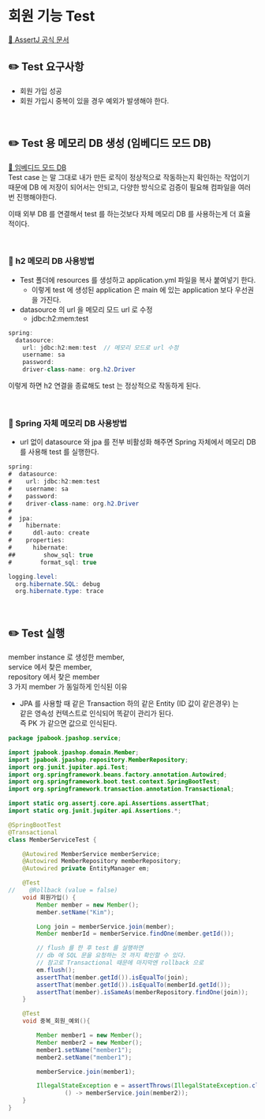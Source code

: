 # 회원 기능 Test

[🔗 AssertJ 공식 문서](https://assertj.github.io/doc/#overview-what-is-assertj)
## ✏️ Test 요구사항

- 회원 가입 성공
- 회원 가입시 중복이 있을 경우 예외가 발생해야 한다.

<br>

## ✏️  Test 용 메모리 DB 생성 (임베디드 모드 DB)

[🔗 임베디드 모드 DB](https://github.com/choideakook/TIL/blob/main/Spring/7%20DB%20접근%20활용/2%20DB%20접근%20기술%20Test/230203%202%20Test%20임베디드%20모드%20DB.md)  
Test case 는 말 그대로 내가 만든 로직이 정상적으로 작동하는지 확인하는 작업이기 때문에 DB 에 저장이 되어서는 안되고, 다양한 방식으로 검증이 필요해 컴파일을 여러번 진행해야한다.

이때 외부 DB 를 연결해서 test 를 하는것보다 자체 메모리 DB 를 사용하는게 더 효율적이다.

<br>

### 📍 h2 메모리 DB 사용방법

- Test 폴더에 resources 를 생성하고 application.yml 파일을 복사 붙여넣기 한다.
    - 이렇게 test 에 생성된 application 은 main 에 있는 application 보다 우선권을 가진다.
- datasource 의 url 을 메모리 모드 url 로 수정
    - jdbc:h2:mem:test

```java
spring:
  datasource:
    url: jdbc:h2:mem:test  // 메모리 모드로 url 수정
    username: sa
    password:
    driver-class-name: org.h2.Driver
```

이렇게 하면 h2 연결을 종료해도 test 는 정상적으로 작동하게 된다.

<br>

### 📍 Spring 자체 메모리 DB 사용방법

- url 없이 datasource 와 jpa 를 전부 비활성화 해주면 Spring 자체에서 메모리 DB 를 사용해 test 를 실행한다.

```java
spring:
#  datasource:
#    url: jdbc:h2:mem:test
#    username: sa
#    password:
#    driver-class-name: org.h2.Driver
#
#  jpa:
#    hibernate:
#      ddl-auto: create
#    properties:
#      hibernate:
##        show_sql: true
#        format_sql: true

logging.level:
  org.hibernate.SQL: debug
  org.hibernate.type: trace
```

<br>

## ✏️ Test 실행
member instance 로 생성한 member,  
service 에서 찾은 member,  
repository 에서 찾은 member  
3 가지 member 가 동일하게 인식된 이유  
- JPA 를 사용할 때 같은 Transaction 하의 같은 Entity (ID 값이 같은경우) 는  
    같은 영속성 컨텍스트로 인식되어 똑같이 관리가 된다.  
    즉 PK 가 같으면 값으로 인식된다.  

```java
package jpabook.jpashop.service;

import jpabook.jpashop.domain.Member;
import jpabook.jpashop.repository.MemberRepository;
import org.junit.jupiter.api.Test;
import org.springframework.beans.factory.annotation.Autowired;
import org.springframework.boot.test.context.SpringBootTest;
import org.springframework.transaction.annotation.Transactional;

import static org.assertj.core.api.Assertions.assertThat;
import static org.junit.jupiter.api.Assertions.*;

@SpringBootTest
@Transactional
class MemberServiceTest {

    @Autowired MemberService memberService;
    @Autowired MemberRepository memberRepository;
    @Autowired private EntityManager em;

    @Test
//    @Rollback (value = false)
    void 회원가입() {
        Member member = new Member();
        member.setName("Kim");

        Long join = memberService.join(member);
        Member memberId = memberService.findOne(member.getId());

        // flush 를 한 후 test 를 실행하면
        // db 에 SQL 문을 요청하는 것 까지 확인할 수 있다.
        // 참고로 Transactional 때문에 마지막엔 rollback 으로 
        em.flush();
        assertThat(member.getId()).isEqualTo(join);
        assertThat(member.getId()).isEqualTo(memberId.getId());
        assertThat(member).isSameAs(memberRepository.findOne(join));
    }

    @Test
    void 중복_회원_예외(){

        Member member1 = new Member();
        Member member2 = new Member();
        member1.setName("member1");
        member2.setName("member1");

        memberService.join(member1);

        IllegalStateException e = assertThrows(IllegalStateException.class,
                () -> memberService.join(member2));
    }
}
```

